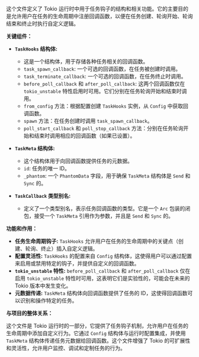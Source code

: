 这个文件定义了 Tokio 运行时中用于任务钩子的结构和相关功能。它的主要目的是允许用户在任务的生命周期中注册回调函数，以便在任务创建、轮询开始、轮询结束和终止时执行自定义逻辑。

**关键组件：**

*   **`TaskHooks` 结构体:**
    *   这是一个结构体，用于存储各种任务相关的回调函数。
    *   `task_spawn_callback`:  一个可选的回调函数，在任务被创建时调用。
    *   `task_terminate_callback`: 一个可选的回调函数，在任务终止时调用。
    *   `before_poll_callback` 和 `after_poll_callback`:  这两个回调函数仅在 `tokio_unstable` 特性启用时可用。它们分别在任务轮询开始和结束时调用。
    *   `from_config` 方法：根据配置创建 `TaskHooks` 实例，从 `Config` 中获取回调函数。
    *   `spawn` 方法：在任务创建时调用 `task_spawn_callback`。
    *   `poll_start_callback` 和 `poll_stop_callback` 方法：分别在任务轮询开始和结束时调用相应的回调函数（如果已设置）。

*   **`TaskMeta` 结构体:**
    *   这个结构体用于向回调函数提供任务的元数据。
    *   `id`:  任务的唯一 ID。
    *   `_phantom`:  一个 `PhantomData` 字段，用于确保 `TaskMeta` 结构体是 `Send` 和 `Sync` 的。

*   **`TaskCallback` 类型别名:**
    *   定义了一个类型别名，表示任务回调函数的类型。它是一个 `Arc` 包装的闭包，接受一个 `TaskMeta` 引用作为参数，并且是 `Send` 和 `Sync` 的。

**功能和作用：**

*   **任务生命周期钩子:**  `TaskHooks` 允许用户在任务的生命周期中的关键点（创建、轮询、终止）插入自定义逻辑。
*   **配置灵活性:**  `TaskHooks` 的配置来自 `Config` 结构体，这使得用户可以通过配置来启用或禁用特定的钩子，并提供自定义的回调函数。
*   **`tokio_unstable` 特性:**  `before_poll_callback` 和 `after_poll_callback` 仅在启用 `tokio_unstable` 特性时可用，这表明它们是实验性的，可能会在未来的 Tokio 版本中发生变化。
*   **元数据传递:**  `TaskMeta` 结构体向回调函数提供了任务的 ID，这使得回调函数可以识别和操作特定的任务。

**与项目的整体关系：**

这个文件是 Tokio 运行时的一部分，它提供了任务钩子机制，允许用户在任务的生命周期中添加自定义行为。它通过 `Config` 结构体与运行时配置集成，并使用 `TaskMeta` 结构体传递任务元数据给回调函数。这个文件增强了 Tokio 的可扩展性和灵活性，允许用户监控、调试和定制任务的行为。

